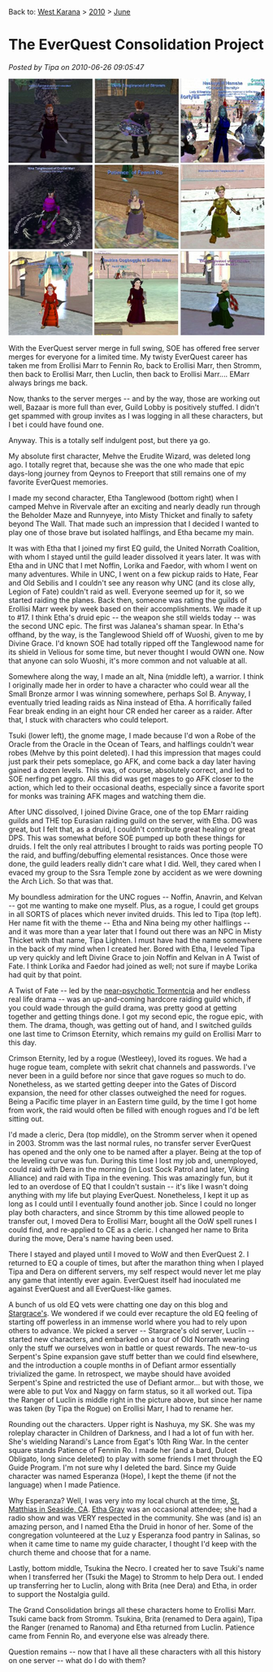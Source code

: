 Back to: [West Karana](/posts/westkarana.md) > [2010](/posts/2010/westkarana.md) > [June](./westkarana.md)
# The EverQuest Consolidation Project

*Posted by Tipa on 2010-06-26 09:05:47*

[![](../../../uploads/2010/06/eqchars.jpg "EverQuest characters")](../../../uploads/2010/06/eqchars.jpg)

With the EverQuest server merge in full swing, SOE has offered free server merges for everyone for a limited time. My twisty EverQuest career has taken me from Erollisi Marr to Fennin Ro, back to Erollisi Marr, then Stromm, then back to Erollisi Marr, then Luclin, then back to Erollisi Marr.... EMarr always brings me back.

Now, thanks to the server merges -- and by the way, those are working out well, Bazaar is more full than ever, Guild Lobby is positively stuffed. I didn't get spammed with group invites as I was logging in all these characters, but I bet i could have found one.

Anyway. This is a totally self indulgent post, but there ya go.

My absolute first character, Mehve the Erudite Wizard, was deleted long ago. I totally regret that, because she was the one who made that epic days-long journey from Qeynos to Freeport that still remains one of my favorite EverQuest memories.

I made my second character, Etha Tanglewood (bottom right) when I camped Mehve in Rivervale after an exciting and nearly deadly run through the Beholder Maze and Runnyeye, into Misty Thicket and finally to safety beyond The Wall. That made such an impression that I decided I wanted to play one of those brave but isolated halflings, and Etha became my main.

It was with Etha that I joined my first EQ guild, the United Norrath Coalition, with whom I stayed until the guild leader dissolved it years later. It was with Etha and in UNC that I met Noffin, Lorika and Faedor, with whom I went on many adventures. While in UNC, I went on a few pickup raids to Hate, Fear and Old Sebilis and I couldn't see any reason why UNC (and its close ally, Legion of Fate) couldn't raid as well. Everyone seemed up for it, so we started raiding the planes. Back then, someone was rating the guilds of Erollisi Marr week by week based on their accomplishments. We made it up to #17. I think Etha's druid epic -- the weapon she still wields today -- was the second UNC epic. The first was Jalanea's shaman spear. In Etha's offhand, by the way, is the Tanglewood Shield off of Wuoshi, given to me by Divine Grace. I'd known SOE had totally ripped off the Tanglewood name for its shield in Velious for some time, but never thought I would OWN one. Now that anyone can solo Wuoshi, it's more common and not valuable at all.

Somewhere along the way, I made an alt, Nina (middle left), a warrior. I think I originally made her in order to have a character who could wear all the Small Bronze armor I was winning somewhere, perhaps Sol B. Anyway, I eventually tried leading raids as Nina instead of Etha. A horrifically failed Fear break ending in an eight hour CR ended her career as a raider. After that, I stuck with characters who could teleport.

Tsuki (lower left), the gnome mage, I made because I'd won a Robe of the Oracle from the Oracle in the Ocean of Tears, and halflings couldn't wear robes (Mehve by this point deleted). I had this impression that mages could just park their pets someplace, go AFK, and come back a day later having gained a dozen levels. This was, of course, absolutely correct, and led to SOE nerfing pet aggro. All this did was get mages to go AFK closer to the action, which led to their occasional deaths, especially since a favorite sport for monks was training AFK mages and watching them die.

After UNC dissolved, I joined Divine Grace, one of the top EMarr raiding guilds and THE top Eurasian raiding guild on the server, with Etha. DG was great, but I felt that, as a druid, I couldn't contribute great healing or great DPS. This was somewhat before SOE pumped up both these things for druids. I felt the only real attributes I brought to raids was porting people TO the raid, and buffing/debuffing elemental resistances. Once those were done, the guild leaders really didn't care what I did. Well, they cared when I evaced my group to the Ssra Temple zone by accident as we were downing the Arch Lich. So that was that.

My boundless admiration for the UNC rogues -- Noffin, Anavrin, and Kelvan -- got me wanting to make one myself. Plus, as a rogue, I could get groups in all SORTS of places which never invited druids. This led to Tipa (top left). Her name fit with the theme -- Etha and Nina being my other halflings -- and it was more than a year later that I found out there was an NPC in Misty Thicket with that name, Tipa Lighten. I must have had the name somewhere in the back of my mind when I created her. Bored with Etha, I leveled Tipa up very quickly and left Divine Grace to join Noffin and Kelvan in A Twist of Fate. I think Lorika and Faedor had joined as well; not sure if maybe Lorika had quit by that point.

A Twist of Fate -- led by the [near-psychotic Tormentcia](http://www.erollisimarr.com/forum/showthread.php?t=3734) and her endless real life drama -- was an up-and-coming hardcore raiding guild which, if you could wade through the guild drama, was pretty good at getting together and getting things done. I got my second epic, the rogue epic, with them. The drama, though, was getting out of hand, and I switched guilds one last time to Crimson Eternity, which remains my guild on Erollisi Marr to this day.

Crimson Eternity, led by a rogue (Westleey), loved its rogues. We had a huge rogue team, complete with sekrit chat channels and passwords. I've never been in a guild before nor since that gave rogues so much to do. Nonetheless, as we started getting deeper into the Gates of Discord expansion, the need for other classes outweighed the need for rogues. Being a Pacific time player in an Eastern time guild, by the time I got home from work, the raid would often be filled with enough rogues and I'd be left sitting out.

I'd made a cleric, Dera (top middle), on the Stromm server when it opened in 2003. Stromm was the last normal rules, no transfer server EverQuest has opened and the only one to be named after a player. Being at the top of the leveling curve was fun. During this time I lost my job and, unemployed, could raid with Dera in the morning (in Lost Sock Patrol and later, Viking Alliance) and raid with Tipa in the evening. This was amazingly fun, but it led to an overdose of EQ that I couldn't sustain -- it's like I wasn't doing anything with my life but playing EverQuest. Nonetheless, I kept it up as long as I could until I eventually found another job. Since I could no longer play both characters, and since Stromm by this time allowed people to transfer out, I moved Dera to Erollisi Marr, bought all the OoW spell runes I could find, and re-applied to CE as a cleric. I changed her name to Brita during the move, Dera's name having been used.

There I stayed and played until I moved to WoW and then EverQuest 2. I returned to EQ a couple of times, but after the marathon thing when I played Tipa and Dera on different servers, my self respect would never let me play any game that intently ever again. EverQuest itself had inoculated me against EverQuest and all EverQuest-like games.

A bunch of us old EQ vets were chatting one day on this blog and [Stargrace's](http://mmoquests.com/). We wondered if we could ever recapture the old EQ feeling of starting off powerless in an immense world where you had to rely upon others to advance. We picked a server -- Stargrace's old server, Luclin -- started new characters, and embarked on a tour of Old Norrath wearing only the stuff we ourselves won in battle or quest rewards. The new-to-us Serpent's Spine expansion gave stuff better than we could find elsewhere, and the introduction a couple months in of Defiant armor essentially trivialized the game. In retrospect, we maybe should have avoided Serpent's Spine and restricted the use of Defiant armor... but with those, we were able to put Vox and Naggy on farm status, so it all worked out. Tipa the Ranger of Luclin is middle right in the picture above, but since her name was taken (by Tipa the Rogue) on Erollisi Marr, I had to rename her.

Rounding out the characters. Upper right is Nashuya, my SK. She was my roleplay character in Children of Darkness, and I had a lot of fun with her. She's wielding Narandi's Lance from Egat's 10th Ring War. In the center square stands Patience of Fennin Ro. I made her (and a bard, Dulcet Obligato, long since deleted) to play with some friends I met through the EQ Guide Program. I'm not sure why I deleted the bard. Since my Guide character was named Esperanza (Hope), I kept the theme (if not the language) when I made Patience.

Why Esperanza? Well, I was very into my local church at the time, [St. Matthias in Seaside, CA](http://maps.google.com/maps?ie=UTF8&q=st.+matthias+seaside+ca&fb=1&gl=us&hq=st.+matthias&hnear=Seaside,+CA&hl=en&view=map&cid=7479242642134360573&ved=0CEUQpQY&ei=XggmTNjjJ4mwywTL9KyoBw&t=h&z=16&layer=c&cbll=36.599106,-121.837999&panoid=vmKHNhSF9VKm5y8O5rJCTg&cbp=12,103.67,,0,9.51). [Etha Gray](http://www.ethaemm.com/) was an occasional attendee; she had a radio show and was VERY respected in the community. She was (and is) an amazing person, and I named Etha the Druid in honor of her. Some of the congregation volunteered at the Luz y Esperanza food pantry in Salinas, so when it came time to name my guide character, I thought I'd keep with the church theme and choose that for a name.

Lastly, bottom middle, Tsukina the Necro. I created her to save Tsuki's name when I transferred her (Tsuki the Mage) to Stromm to help Dera out. I ended up transferring her to Luclin, along with Brita (nee Dera) and Etha, in order to support the Nostalgia guild.

The Grand Consolidation brings all these characters home to Erollisi Marr. Tsuki came back from Stromm. Tsukina, Brita (renamed to Dera again), Tipa the Ranger (renamed to Ranoma) and Etha returned from Luclin. Patience came from Fennin Ro, and everyone else was already there.

Question remains -- now that I have all these characters with all this history on one server -- what do I do with them?

